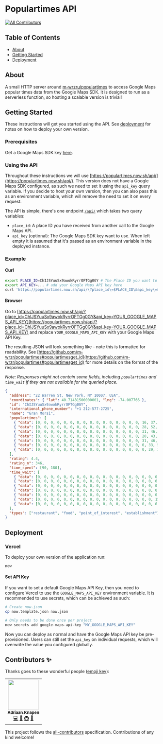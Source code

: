 # Populartimes API
<!-- ALL-CONTRIBUTORS-BADGE:START - Do not remove or modify this section -->
[![All Contributors](https://img.shields.io/badge/all_contributors-1-orange.svg?style=flat-square)](#contributors-)
<!-- ALL-CONTRIBUTORS-BADGE:END -->

## Table of Contents
+ [About](#about)
+ [Getting Started](#getting_started)
+ [Deployment](#deployment)

## About <a name = "about"></a>
A small HTTP server around [m-wrzru/populartimes](https://github.com/m-wrzr/populartimes) to access Google Maps popular times data from the Google Maps SDK. It is designed to run as a serverless function, so hosting a scalable version is trivial!

## Getting Started <a name = "getting_started"></a>
These instructions will get you started using the API. See [deployment](#deployment) for notes on how to deploy your own version.

### Prerequisites
Get a Google Maps SDK key [here](https://developers.google.com/places/web-service/get-api-key).

### Using the API
Throughout these instructions we will use [https://populartimes.now.sh/api/](https://populartimes.now.sh/api/). This version does not have a Google Maps SDK configured, as such we need to set it using the `api_key` query variable. If you decide to host your own version, then you can also pass this as an environment variable, which will remove the need to set it on every request.

The API is simple, there's one endpoint [`/api/`](https://populartimes.now.sh/api/) which takes two query variables:
 * `place_id`: A place ID you have received from another call to the Google Maps API.
 * `api_key` (optional): The Google Maps SDK key want to use. When left empty it is assumed that it's passed as an environment variable in the deployed instance.

### Example

#### Curl
```bash
export PLACE_ID=ChIJSYuuSx9awokRyrrOFTGg0GY # The Place ID you want to query
export API_KEY=... # add your Google Maps API key here
curl 'https://populartimes.now.sh/api/\?place_id\=$PLACE_ID\&api_key\=$API_KEY'
```

#### Browser
Go to [https://populartimes.now.sh/api/?place_id=ChIJSYuuSx9awokRyrrOFTGg0GY&api_key=YOUR_GOOGLE_MAPS_API_KEY](https://populartimes.now.sh/api/?place_id=ChIJSYuuSx9awokRyrrOFTGg0GY&api_key=YOUR_GOOGLE_MAPS_API_KEY) and replace `YOUR_GOOGLE_MAPS_API_KEY` with your Google Maps API Key.

The resulting JSON  will look something like - note this is formatted for readability. See [https://github.com/m-wrzr/populartimes#populartimesget_id](https://github.com/m-wrzr/populartimes#populartimesget_id) for more details on the format of the response.

_Note: Responses might not contain some fields, including `populartimes` and `time_wait` if they are not available for the queried place._
```json
{
  "address": "22 Warren St, New York, NY 10007, USA",
  "coordinates": { "lat": 40.71431500000001, "lng": -74.007766 },
  "id": "ChIJSYuuSx9awokRyrrOFTGg0GY",
  "international_phone_number": "+1 212-577-2725",
  "name": "Gran Morsi",
  "populartimes": [
    { "data": [0, 0, 0, 0, 0, 0, 0, 0, 0, 0, 0, 0, 0, 0, 0, 0, 16, 37, 63, 77, 66, 41, 18, 0], "name": "Monday" },
    { "data": [0, 0, 0, 0, 0, 0, 0, 0, 0, 0, 0, 0, 0, 0, 0, 0, 28, 52, 78, 93, 90, 69, 43, 0], "name": "Tuesday" },
    { "data": [0, 0, 0, 0, 0, 0, 0, 0, 0, 0, 0, 0, 0, 0, 0, 0, 31, 46, 59, 61, 53, 38, 22, 0], "name": "Wednesday" },
    { "data": [0, 0, 0, 0, 0, 0, 0, 0, 0, 0, 0, 0, 0, 0, 0, 0, 20, 43, 71, 92, 93, 75, 46, 0], "name": "Thursday" },
    { "data": [0, 0, 0, 0, 0, 0, 0, 0, 0, 0, 0, 0, 0, 0, 0, 0, 31, 46, 72, 95, 100, 84, 58, 0], "name": "Friday" },
    { "data": [0, 0, 0, 0, 0, 0, 0, 0, 0, 0, 0, 0, 0, 0, 0, 0, 0, 33, 54, 82, 100, 91, 62, 0], "name": "Saturday" },
    { "data": [0, 0, 0, 0, 0, 0, 0, 0, 0, 0, 0, 0, 0, 0, 0, 0, 0, 29, 32, 37, 35, 25, 11, 0], "name": "Sunday" }
  ],
  "rating": 4.4,
  "rating_n": 346,
  "time_spent": [90, 180],
  "time_wait": [
    { "data": [0, 0, 0, 0, 0, 0, 0, 0, 0, 0, 0, 0, 0, 0, 0, 0, 0, 0, 0, 0, 0, 0, 0, 0], "name": "Monday" },
    { "data": [0, 0, 0, 0, 0, 0, 0, 0, 0, 0, 0, 0, 0, 0, 0, 0, 0, 0, 0, 0, 0, 0, 0, 0], "name": "Tuesday" },
    { "data": [0, 0, 0, 0, 0, 0, 0, 0, 0, 0, 0, 0, 0, 0, 0, 0, 0, 0, 0, 0, 0, 0, 0, 0], "name": "Wednesday" },
    { "data": [0, 0, 0, 0, 0, 0, 0, 0, 0, 0, 0, 0, 0, 0, 0, 0, 0, 0, 0, 0, 0, 0, 0, 0], "name": "Thursday" },
    { "data": [0, 0, 0, 0, 0, 0, 0, 0, 0, 0, 0, 0, 0, 0, 0, 0, 0, 0, 0, 0, 0, 0, 0, 0], "name": "Friday" },
    { "data": [0, 0, 0, 0, 0, 0, 0, 0, 0, 0, 0, 0, 0, 0, 0, 0, 0, 0, 15, 15, 15, 0, 0, 0], "name": "Saturday" },
    { "data": [0, 0, 0, 0, 0, 0, 0, 0, 0, 0, 0, 0, 0, 0, 0, 0, 0, 0, 0, 0, 0, 0, 0, 0], "name": "Sunday" }
  ],
  "types": ["restaurant", "food", "point_of_interest", "establishment"]
}
```

## Deployment <a name = "deployment"></a>

### Vercel
To deploy your own version of the application run:
```bash
now
```

#### Set API Key
If you want to set a default Google Maps API Key, then you need to configure Vercel to use the `GOOGLE_MAPS_API_KEY` environment variable. It is recommended to use secrets, which can be achieved as such:
```bash
# Create now.json
cp now.template.json now.json

# Only needs to be done once per project
now secrets add google-maps-api-key "MY_GOOGLE_MAPS_API_KEY"
```

Now you can deploy as normal and have the Google Maps API key be pre-provisioned. Users can still set the `api_key` on individual requests, which will overwrite the value you configured globally.

## Contributors ✨

Thanks goes to these wonderful people ([emoji key](https://allcontributors.org/docs/en/emoji-key)):

<!-- ALL-CONTRIBUTORS-LIST:START - Do not remove or modify this section -->
<!-- prettier-ignore-start -->
<!-- markdownlint-disable -->
<table>
  <tr>
    <td align="center"><a href="https://aknapen.nl"><img src="https://avatars1.githubusercontent.com/u/15435678?v=4" width="100px;" alt=""/><br /><sub><b>Adriaan Knapen</b></sub></a><br /><a href="https://github.com/Addono/populartimes-api/commits?author=Addono" title="Code">💻</a> <a href="#maintenance-Addono" title="Maintenance">🚧</a> <a href="#infra-Addono" title="Infrastructure (Hosting, Build-Tools, etc)">🚇</a> <a href="https://github.com/Addono/populartimes-api/commits?author=Addono" title="Documentation">📖</a></td>
  </tr>
</table>

<!-- markdownlint-enable -->
<!-- prettier-ignore-end -->
<!-- ALL-CONTRIBUTORS-LIST:END -->

This project follows the [all-contributors](https://github.com/all-contributors/all-contributors) specification. Contributions of any kind welcome!